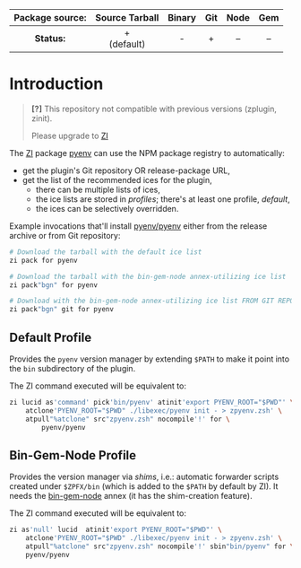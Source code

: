 | **Package source:** |  Source Tarball  | Binary | Git | Node | Gem |
| :-----------------: | :--------------: | :----: | :-: | :--: | :-: |
|     **Status:**     | + <br> (default) |   -    |  +  |  –   |  –  |

# Introduction

> **[?]**
> This repository not compatible with previous versions (zplugin, zinit).
>
> Please upgrade to [ZI](https://github.com/z-shell-zi)

The [ZI](https://github.com/z-shell/zi) package [pyenv](https://github.com/pyenv/pyenv) can use the NPM package registry to automatically:

- get the plugin's Git repository OR release-package URL,
- get the list of the recommended ices for the plugin,
  - there can be multiple lists of ices,
  - the ice lists are stored in _profiles_; there's at least one profile, _default_,
  - the ices can be selectively overridden.

Example invocations that'll install
[pyenv/pyenv](https://github.com/pyenv/pyenv) either from the release archive
or from Git repository:

```zsh
# Download the tarball with the default ice list
zi pack for pyenv

# Download the tarball with the bin-gem-node annex-utilizing ice list
zi pack"bgn" for pyenv

# Download with the bin-gem-node annex-utilizing ice list FROM GIT REPOSITORY
zi pack"bgn" git for pyenv
```

## Default Profile

Provides the `pyenv` version manager by extending `$PATH` to make it point into
the `bin` subdirectory of the plugin.

The ZI command executed will be equivalent to:

```zsh
zi lucid as'command' pick'bin/pyenv' atinit'export PYENV_ROOT="$PWD"' \
    atclone'PYENV_ROOT="$PWD" ./libexec/pyenv init - > zpyenv.zsh' \
    atpull"%atclone" src"zpyenv.zsh" nocompile'!' for \
        pyenv/pyenv
```

## Bin-Gem-Node Profile

Provides the version manager via _shims_, i.e.: automatic forwarder scripts created
under `$ZPFX/bin` (which is added to the `$PATH` by default by ZI). It needs the
[bin-gem-node](https://github.com/z-shell/z-a-bin-gem-node) annex (it has the
shim-creation feature).

The ZI command executed will be equivalent to:

```zsh
zi as'null' lucid  atinit'export PYENV_ROOT="$PWD"' \
    atclone'PYENV_ROOT="$PWD" ./libexec/pyenv init - > zpyenv.zsh' \
    atpull"%atclone" src"zpyenv.zsh" nocompile'!' sbin"bin/pyenv" for \
    pyenv/pyenv
```
